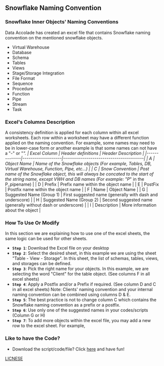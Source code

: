 ## Snowflake Naming Convention

### Snowflake Inner Objects' Naming Conventions

Data Accolade has created an excel file that contains Snowflake naming convention on the mentioned snowflake objects.
- Virtual Warehouse
- Database
- Schema
- Tables
- Views
- Stage/Storage Integration 
- File Format
- Sequence
- Procedure
- Function
- Pipe
- Stream
- Task

### Excel's Columns Description
A consistency definition is applied for each column within all excel worksheets. Each row within a worksheet may have a different function applied on the naming convention. For example, some names may need to be in lower-case form or another example is that some names can not have a "-" or "_".
| Excel Column | Header definitions | Header Description                      |
|--------------|--------------------|-----------------------------------------|
| A            | Object Name        | Name of the Snowflake objects (For example, Tables, DB, Virtual Warehouse, Function, Pipe, etc…) |
| C            | Snow Convention    | Post name of the Snowflake object, this will always be concated to the start of the string name, except VWH and DB names (For example: "P_" in the P_pipename) |
| D            | Prefix             | Prefix name within the object name |
| E            | PostFix            | Postfix name within the object name |
| F            | Name               | Object Name |
| G            | Suggested Name (Group 1) | First suggested name (generally with dash and underscore) |
| H            | Suggested Name (Group 2) | Second suggested name (generally without dash or underscore) |
| I            | Description              | More information about the object |


### How To Use Or Modify
In this section we are explaining how to use one of the excel sheets, the same logic can be used for other sheets.
- **`Step 1`**: Download the Excel file on your desktop
- **`Step 2`**: Select the desired sheet, in this example we are using the sheet "Table - View - Storage".
In this sheet, the list of schemas, tables, views, and storages can be defined.
- **`Step 3`**: Pick the right name for your objects. In this example, we are selecting the word "Client" for the table object. (See columns F in all excel sheets)
- **`Step 4`**: Apply a Postfix and/or a Prefix if required.
(See column D and C in all excel sheets)
Note: Clients' naming convention and your internal naming convention can be combined using columns D & E.
- **`Step 5`**: The best practice is not to change column C which contains the Snowflake naming convention as a prefix or a postfix. 
- **`Step 6`**: Use only one of the suggested names in your codes/scripts (Column G or H)
- **`Step 7`**: To add more objects within the excel file, you may add a new row to the excel sheet.
For example, 


### Like to have the Code?
- Download the script/code/file? Click [here](https://github.com/DataAccolade/Snowflake/raw/main/Snowflake%20Naming%20Convention/SnowflakeNamingConvention.xlsx)        and have fun!

[LICNESE](/LICENSE)


